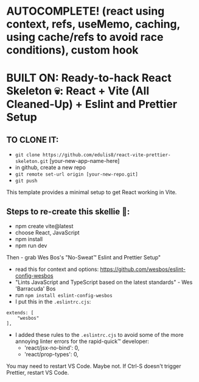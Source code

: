 # AUTOCOMPLETE! (react using context, refs, useMemo, caching, using cache/refs to avoid race conditions), custom hook


# BUILT ON: Ready-to-hack React Skeleton 💀: React + Vite (All Cleaned-Up) + Eslint and Prettier Setup

## TO CLONE IT:
- `git clone https://github.com/edulis8/react-vite-prettier-skeleton.git` [your-new-app-name-here]
- in github, create a new repo
- `git remote set-url origin [your-new-repo.git]`
- `git push`

This template provides a minimal setup to get React working in Vite.

## Steps to re-create this skellie 🩻:
- npm create vite@latest
- choose React, JavaScript
- npm install
- npm run dev

Then - grab Wes Bos's "No-Sweat™ Eslint and Prettier Setup" 
- read this for context and options: https://github.com/wesbos/eslint-config-wesbos
- "Lints JavaScript and TypeScript based on the latest standards" - Wes 'Barracuda' Bos
- run `npm install eslint-config-wesbos`
- I put this in the `.eslintrc.cjs`:

```
extends: [
    "wesbos"
],
```
- I added these rules to the `.eslintrc.cjs` to avoid some of the more annoying linter errors for the rapid-quick™ developer:
  - 'react/jsx-no-bind': 0,
  - 'react/prop-types': 0,


You may need to restart VS Code. Maybe not. If Ctrl-S doesn't trigger Prettier, restart VS Code.



